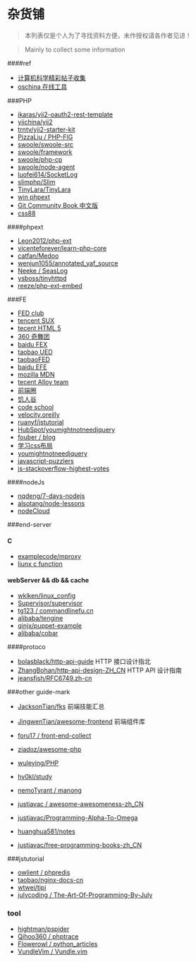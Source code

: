 # 杂货铺

>本列表仅是个人为了寻找资料方便，未作授权请各作者见谅！

>Mainly to collect some information

####ref
* [计算机科学精彩帖子收集](http://blog.csdn.net/unix21/article/details/8492617)
* [oschina 在线工具](http://tool.oschina.net/)

###PHP

* [ikaras/yii2-oauth2-rest-template](https://github.com/ikaras/yii2-oauth2-rest-template/tree/master/application/api)
* [yiichina/yii2](https://github.com/yiichina/yii2)
* [trntv/yii2-starter-kit](https://github.com/trntv/yii2-starter-kit)
* [PizzaLiu / PHP-FIG](https://github.com/PizzaLiu/PHP-FIG)
* [swoole/swoole-src](https://github.com/swoole/swoole-src)
* [swoole/framework](https://github.com/swoole/framework)
* [swoole/php-cp](https://github.com/swoole/php-cp)
* [swoole/node-agent](https://github.com/swoole/node-agent)
* [luofei614/SocketLog](https://github.com/luofei614/SocketLog)
* [slimphp/Slim](https://github.com/slimphp/Slim)
* [TinyLara/TinyLara](https://github.com/TinyLara/TinyLara)
* [win phpext](http://windows.php.net/downloads/pecl/releases/)
* [Git Community Book 中文版](http://gitbook.liuhui998.com/)
* [css88](http://www.css88.com/book/css/)

####phpext

* [Leon2012/php-ext](https://github.com/Leon2012/php-ext)
* [vicenteforever/learn-php-core](https://github.com/vicenteforever/learn-php-core)
* [catfan/Medoo](https://github.com/catfan/Medoo)
* [wenjun1055/annotated_yaf_source](https://github.com/wenjun1055/annotated_yaf_source)
* [Neeke / SeasLog](https://github.com/Neeke/SeasLog)
* [ysboss/tinyhttpd](https://github.com/ysboss/tinyhttpd)
* [reeze/php-ext-embed](https://github.com/reeze/php-ext-embed)


###FE

* [FED club](http://f2er.club/)
* [tencent SUX](http://isux.tencent.com/category/fd)
* [tecent HTML 5](http://cube.qq.com/)
* [360 奇舞团](http://www.75team.com/)
* [baidu FEX](http://fex.baidu.com/)
* [taobao UED](http://ued.taobao.org/blog/category/bowen/frontend/)
* [taobaoFED](http://taobaofed.org/)
* [baidu EFE](http://efe.baidu.com/)
* [mozilla MDN](https://developer.mozilla.org/zh-CN/docs/Web)
* [tecent Alloy team](http://alloyteam.github.io/)
* [前端圈](http://www.fequan.com/)
* [饥人谷](http://kejian.jirengu.com/)
* [code school](https://www.codeschool.com/)
* [velocity.oreilly](http://velocity.oreilly.com.cn/2015/index.php?func=schedule)
* [ruanyf/jstutorial](https://github.com/ruanyf/jstutorial)
* [HubSpot/youmightnotneedjquery](https://github.com/HubSpot/youmightnotneedjquery)
* [fouber / blog](https://github.com/fouber/blog)
* [学习css布局](http://zh.learnlayout.com/toc.html)
* [youmightnotneedjquery](http://youmightnotneedjquery.com/)
* [javascript-puzzlers](http://javascript-puzzlers.herokuapp.com/)
* [js-stackoverflow-highest-votes](https://github.com/yujiangshui/js-stackoverflow-highest-votes)


####nodeJs

* [nqdeng/7-days-nodejs](https://github.com/nqdeng/7-days-nodejs)
* [alsotang/node-lessons](https://github.com/alsotang/node-lessons)
* [nodeCloud](http://www.nodecloud.org/)


###end-server

#### C
* [examplecode/mproxy](https://github.com/examplecode/mproxy)
* [liunx c function](http://net.pku.edu.cn/~yhf/linux_c/)

#### webServer && db && cache

* [wklken/linux_config](https://github.com/wklken/linux_config)
* [Supervisor/supervisor](https://github.com/Supervisor/supervisor)
* [tg123 / commandlinefu.cn](https://github.com/tg123/commandlinefu.cn)
* [alibaba/tengine](https://github.com/alibaba/tengine)
* [qinjx/puppet-example](https://github.com/qinjx/puppet-example)
* [alibaba/cobar](https://github.com/alibaba/cobar)

####protoco

* [bolasblack/http-api-guide](https://github.com/bolasblack/http-api-guide) HTTP 接口设计指北
* [ZhangBohan/http-api-design-ZH_CN](https://github.com/ZhangBohan/http-api-design-ZH_CN) HTTP API 设计指南
* [jeansfish/RFC6749.zh-cn](https://github.com/jeansfish/RFC6749.zh-cn)


###other guide-mark

* [JacksonTian/fks](https://github.com/JacksonTian/fks) 前端技能汇总
* [JingwenTian/awesome-frontend](https://github.com/JingwenTian/awesome-frontend) 前端组件库
* [foru17 / front-end-collect](https://github.com/foru17/front-end-collect)

* [ziadoz/awesome-php](https://github.com/ziadoz/awesome-php)
* [wuleying/PHP](https://github.com/wuleying/PHP)
* [hy0kl/study](https://github.com/hy0kl/study)
* [nemoTyrant / manong](https://github.com/nemoTyrant/manong)
* [justjavac / awesome-awesomeness-zh_CN](https://github.com/justjavac/awesome-awesomeness-zh_CN)
* [justjavac/Programming-Alpha-To-Omega](https://github.com/justjavac/Programming-Alpha-To-Omega)
* [huanghua581/notes](https://github.com/huanghua581/notes)
* [justjavac/free-programming-books-zh_CN](https://github.com/justjavac/free-programming-books-zh_CN)


###jstutorial

* [owlient / phpredis](https://github.com/owlient/phpredis)
* [taobao/nginx-docs-cn](https://github.com/taobao/nginx-docs-cn)
* [wtwei/tipi](https://github.com/wtwei/tipi)
* [julycoding / The-Art-Of-Programming-By-July](https://github.com/julycoding/The-Art-Of-Programming-By-July)

### tool

* [hightman/pspider](https://github.com/hightman/pspider)
* [Qihoo360 / phptrace](https://github.com/Qihoo360/phptrace)
* [Flowerowl / python_articles](https://github.com/Flowerowl/python_articles)
* [VundleVim / Vundle.vim](https://github.com/VundleVim/Vundle.vim)
